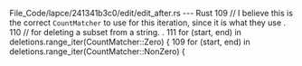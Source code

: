 File_Code/lapce/241341b3c0/edit/edit_after.rs --- Rust
109         // I believe this is the correct `CountMatcher` to use for this iteration, since it is what they use                                               . 
110         // for deleting a subset from a string.                                                                                                            . 
111         for (start, end) in deletions.range_iter(CountMatcher::Zero) {                                                                                   109         for (start, end) in deletions.range_iter(CountMatcher::NonZero) {

